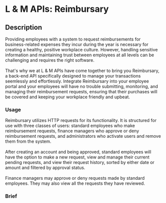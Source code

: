 # L & M APIs: Reimbursary

## Description

Providing employees with a system to request reimbursements for business-related expenses they incur during the year is necessary for creating a healthy, positive workplace culture. However, handling sensitive information and maintaining trust between employees at all levels can be challenging and requires the right software.<br>
<br>
That's why we at L & M APIs have come together to bring you Reimbursary, a back-end API specifically designed to manage your transactions seemlessly and effortlessly. Integrate Reimbursary into your employee portal and your employees will have no trouble submitting, monitoring, and managing their reimbursement requests, ensuring that their purchases will be covered and keeping your workplace friendly and upbeat.

### Usage

Reimbursary utilizes HTTP requests for its functionality. It is structured for use with three classes of users: standard employees who make reimbursement requests, finance managers who approve or deny reimbursement requests, and administrators who activate users and remove them from the system.<br>
<br>
After creating an account and being approved, standard employees will have the option to make a new request, view and manage their current pending requests, and view their request history, sorted by either date or amount and filtered by approval status.<br>
<br>
Finance managers may approve or deny requests made by standard employees. They may also view all the requests they have reviewed.

### Brief